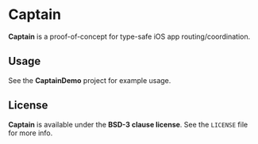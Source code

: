 # Captain

**Captain** is a proof-of-concept for type-safe iOS app routing/coordination.

## Usage

See the **CaptainDemo** project for example usage.

## License

**Captain** is available under the **BSD-3 clause license**. See the `LICENSE` file for more info.
